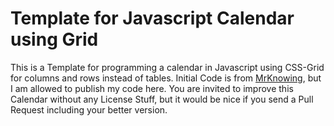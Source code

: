 # Template for Javascript Calendar using Grid
This is a Template for programming a calendar in Javascript using CSS-Grid for columns and rows instead of tables.
Initial Code is from [MrKnowing](mrknowing.com), but I am allowed to publish my code here.
You are invited to improve this Calendar without any License Stuff, but it would be nice if you send a Pull Request including your better version.
